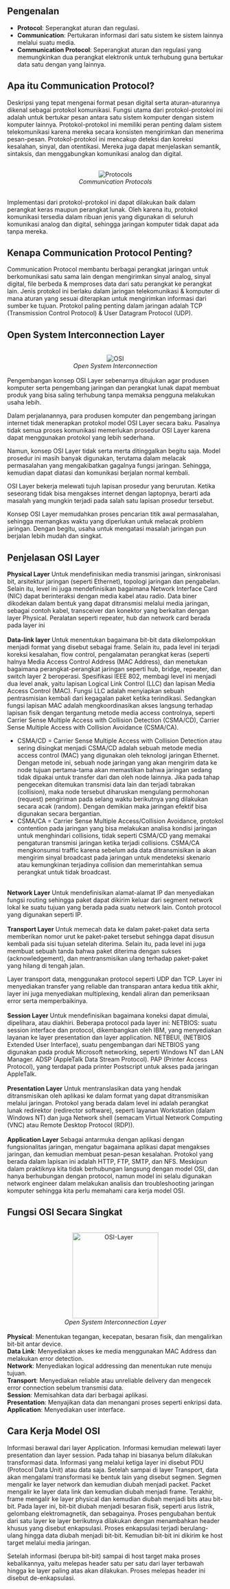 ## Pengenalan

- <b>Protocol</b>: Seperangkat aturan dan regulasi.
- <b>Communication</b>: Pertukaran informasi dari satu sistem ke sistem lainnya melalui suatu media.
- <b>Communication Protocol</b>: Seperangkat aturan dan regulasi yang memungkinkan dua perangkat elektronik untuk terhubung guna bertukar data satu dengan yang lainnya.

## Apa itu Communication Protocol?

Deskripsi yang tepat mengenai format pesan digital serta aturan-aturannya dikenal sebagai protokol komunikasi. Fungsi utama dari protokol-protokol ini adalah untuk bertukar pesan antara satu sistem komputer dengan sistem komputer lainnya. Protokol-protokol ini memiliki peran penting dalam sistem telekomunikasi karena mereka secara konsisten mengirimkan dan menerima pesan-pesan. Protokol-protokol ini mencakup deteksi dan koreksi kesalahan, sinyal, dan otentikasi. Mereka juga dapat menjelaskan semantik, sintaksis, dan menggabungkan komunikasi analog dan digital.

<br>
<center>
<img src="assets/communication-protocols.png" alt="Protocols">
<br>
<i>Communication Protocols</i>
</center>
<br>

Implementasi dari protokol-protokol ini dapat dilakukan baik dalam perangkat keras maupun perangkat lunak. Oleh karena itu, protokol komunikasi tersedia dalam ribuan jenis yang digunakan di seluruh komunikasi analog dan digital, sehingga jaringan komputer tidak dapat ada tanpa mereka.

## Kenapa Communication Protocol Penting?

Communication Protocol membantu berbagai perangkat jaringan untuk berkomunikasi satu sama lain dengan mengirimkan sinyal analog, sinyal digital, file berbeda & memproses data dari satu perangkat ke perangkat lain. Jenis protokol ini berlaku dalam jaringan telekomunikasi & komputer di mana aturan yang sesuai diterapkan untuk mengirimkan informasi dari sumber ke tujuan. Protokol paling penting dalam jaringan adalah TCP (Transmission Control Protocol) & User Datagram Protocol (UDP).

## Open System Interconnection Layer

<br>
<center>
<img src="assets/osi.jpg" alt="OSI">
<br>
<i>Open System Interconnection</i>
</center>
<br>
Pengembangan konsep OSI Layer sebenarnya ditujukan agar produsen komputer serta pengembang jaringan dan perangkat lunak dapat membuat produk yang bisa saling terhubung tanpa memaksa pengguna melakukan usaha lebih.

Dalam perjalanannya, para produsen komputer dan pengembang jaringan internet tidak menerapkan protokol model OSI Layer secara baku. Pasalnya tidak semua proses komunikasi memerlukan prosedur OSI Layer karena dapat menggunakan protokol yang lebih sederhana.

Namun, konsep OSI Layer tidak serta merta ditinggalkan begitu saja. Model prosedur ini masih banyak digunakan, terutama dalam melacak permasalahan yang mengakibatkan gagalnya fungsi jaringan. Sehingga, kemudian dapat diatasi dan komunikasi berjalan normal kembali.

OSI Layer bekerja melewati tujuh lapisan prosedur yang berurutan. Ketika seseorang tidak bisa mengakses internet dengan laptopnya, berarti ada masalah yang mungkin terjadi pada salah satu lapisan prosedur tersebut.

Konsep OSI Layer memudahkan proses pencarian titik awal permasalahan, sehingga memangkas waktu yang diperlukan untuk melacak problem jaringan. Dengan begitu, usaha untuk mengatasi masalah jaringan pun berjalan lebih mudah dan singkat.

## Penjelasan OSI Layer
<b>Physical Layer</b>
Untuk mendefinisikan media transmisi jaringan, sinkronisasi bit, arsitektur jaringan (seperti Ethernet), topologi jaringan dan pengabelan. Selain itu, level ini juga mendefinisikan bagaimana Network Interface Card (NIC) dapat berinteraksi dengan media kabel atau radio. Data biner dikodekan dalam bentuk yang dapat ditransmisi melalui media jaringan, sebagai contoh kabel, transceiver dan konektor yang berkaitan dengan layer Physical. Peralatan seperti repeater, hub dan network card berada pada layer ini
<br>
<br>
<b>Data-link layer</b>
Untuk menentukan bagaimana bit-bit data dikelompokkan menjadi format yang disebut sebagai frame. Selain itu, pada level ini terjadi koreksi kesalahan, flow control, pengalamatan perangkat keras (seperti halnya Media Access Control Address (MAC Address), dan menetukan bagaimana perangkat-perangkat jaringan seperti hub, bridge, repeater, dan switch layer 2 beroperasi. Spesifikasi IEEE 802, membagi level ini menjadi dua level anak, yaitu lapisan Logical Link Control (LLC) dan lapisan Media Access Control (MAC). Fungsi LLC adalah menyiapkan sebuah pentrasmisian kembali dari kegagalan paket ketika terindikasi. Sedangkan fungsi lapisan MAC adalah mengkoordinasikan akses langsung terhadap lapisan fisik dengan tergantung metode media access controlnya, seperti Carrier Sense Multiple Access with Collision Detection (CSMA/CD), Carrier Sense Multiple Access with Collision Avoidance (CSMA/CA).
- CSMA/CD = Carrier Sense Multiple Access with Collision Detection atau sering disingkat menjadi CSMA/CD adalah sebuah metode media access control (MAC) yang digunakan oleh teknologi jaringan Ethernet. Dengan metode ini, sebuah node jaringan yang akan mengirim data ke node tujuan pertama-tama akan memastikan bahwa jaringan sedang tidak dipakai untuk transfer dari dan oleh node lainnya. Jika pada tahap pengecekan ditemukan transmisi data lain dan terjadi tabrakan (collision), maka node tersebut diharuskan mengulang permohonan (request) pengiriman pada selang waktu berikutnya yang dilakukan secara acak (random). Dengan demikian maka jaringan efektif bisa digunakan secara bergantian.
- CSMA/CA = Carrier Sense Multiple Access/Collision Avoidance, protokol contention pada jaringan yang bisa melakukan analisa kondisi jaringan untuk menghindari collisions, tidak seperti CSMA/CD yang memakai pengaturan transmisi jaringan ketika terjadi collisions. CSMA/CA mengkonsumsi traffic karena sebelum ada data ditransmisikan ia akan mengirim sinyal broadcast pada jaringan untuk mendeteksi skenario atau kemungkinan terjadinya collision dan memerintahkan semua perangkat untuk tidak broadcast.

<br>
<b>Network Layer</b>
Untuk mendefinisikan alamat-alamat IP dan menyediakan fungsi routing sehingga paket dapat dikirim keluar dari segment network lokal ke suatu tujuan yang berada pada suatu network lain. Contoh protocol yang digunakan seperti IP.
<br>
<br>
<b>Transport Layer</b>
Untuk memecah data ke dalam paket-paket data serta memberikan nomor urut ke paket-paket tersebut sehingga dapat disusun kembali pada sisi tujuan setelah diterima. Selain itu, pada level ini juga membuat sebuah tanda bahwa paket diterima dengan sukses (acknowledgement), dan mentransmisikan ulang terhadap paket-paket yang hilang di tengah jalan.

Layer transport data, menggunakan protocol seperti UDP dan TCP. Layer ini menyediakan transfer yang reliable dan transparan antara kedua titik akhir, layer ini juga menyediakan multiplexing, kendali aliran dan pemeriksaan error serta memperbaikinya.
<br>
<br>
<b>Session Layer</b>
Untuk mendefinisikan bagaimana koneksi dapat dimulai, dipelihara, atau diakhiri. Beberapa protocol pada layer ini: NETBIOS: suatu session interface dan protocol, dikembangkan oleh IBM, yang menyediakan layanan ke layer presentation dan layer application. NETBEUI, (NETBIOS Extended User Interface), suatu pengembangan dari NETBIOS yang digunakan pada produk Microsoft networking, seperti Windows NT dan LAN Manager. ADSP (AppleTalk Data Stream Protocol). PAP (Printer Access Protocol), yang terdapat pada printer Postscript untuk akses pada jaringan AppleTalk.
<br>
<br>
<b>Presentation Layer</b>
Untuk mentranslasikan data yang hendak ditransmisikan oleh aplikasi ke dalam format yang dapat ditransmisikan melalui jaringan. Protokol yang berada dalam level ini adalah perangkat lunak redirektor (redirector software), seperti layanan Workstation (dalam Windows NT) dan juga Network shell (semacam Virtual Network Computing (VNC) atau Remote Desktop Protocol (RDP)).
<br>
<br>
<b>Application Layer</b>
Sebagai antarmuka dengan aplikasi dengan fungsionalitas jaringan, mengatur bagaimana aplikasi dapat mengakses jaringan, dan kemudian membuat pesan-pesan kesalahan. Protokol yang berada dalam lapisan ini adalah HTTP, FTP, SMTP, dan NFS.
Meskipun dalam praktiknya kita tidak berhubungan langsung dengan model OSI, dan hanya berhubungan dengan protocol, namun model ini selalu digunakan network engineer dalam melakukan analisis dan troubleshooting jaringan komputer sehingga kita perlu memahami cara kerja model OSI.

## Fungsi OSI Secara Singkat
<br>
<center>
<img src="assets/osi-2.png" alt="OSI-Layer" width="200">
<br>
<i>Open System Interconnection Layer</i>
</center>
<br>
<b>Physical</b>: Menentukan tegangan, kecepatan, besaran fisik, dan mengalirkan bit-bit antar device.
<br>
<b>Data Link</b>: Menyediakan akses ke media menggunakan MAC Address dan melakukan error detection.
<br>
<b>Network</b>: Menyediakan logical addressing dan menentukan rute menuju tujuan.
<br>
<b>Transport</b>: Menyediakan reliable atau unreliable delivery dan mengecek error connection sebelum transmisi data.
<br>
<b>Session</b>: Memisahkan data dari berbagai aplikasi.
<br>
<b>Presentation</b>: Menyajikan data dan menangani proses seperti enkripsi data.
<br>
<b>Application</b>: Menyediakan user interface.

## Cara Kerja Model OSI
Informasi berawal dari layer Application. Informasi kemudian melewati layer presentation dan layer session. Pada tahap ini biasanya belum dilakukan transformasi data. Informasi yang melalui ketiga layer ini disebut PDU (Protocol Data Unit) atau data saja.
Setelah sampai di layer Transport, data akan mengalami transformasi ke bentuk lain yang disebut segmen.
Segmen mengalir ke layer network dan kemudian diubah menjadi packet.
Packet mengalir ke layer data link dan kemudian diubah menjadi frame.
Terakhir, frame mengalir ke layer physical dan kemudian diubah menjadi bits atau bit-bit.
Pada layer ini, bit-bit diubah menjadi besaran fisik, seperti arus listrik, gelombang elektromagnetik, dan sebagainya.
Proses pengubahan bentuk dari satu layer ke layer berikutnya dilakukan dengan menambahkan header khusus yang disebut enkapsulasi. Proses enkapsulasi terjadi berulang-ulang hingga data diubah menjadi bit-bit. Kemudian bit-bit ini dikirim ke host target melalui media jaringan.

Setelah informasi (berupa bit-bit) sampai di host target maka proses kebalikannya, yaitu melepas header satu per satu dari layer terbawah hingga ke layer paling atas akan dilakukan. Proses melepas header ini disebut de-enkapsulasi.

